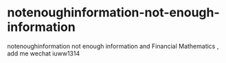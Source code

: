 # notenoughinformation-not-enough-information
notenoughinformation not enough information and Financial Mathematics , add me wechat iuww1314
